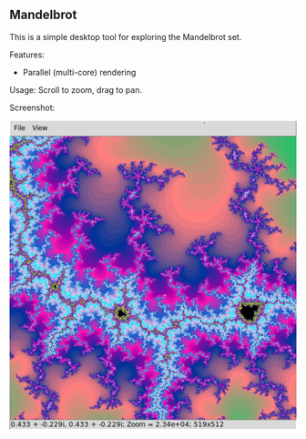Mandelbrot
----------

This is a simple desktop tool for exploring the Mandelbrot set.

Features:
  * Parallel (multi-core) rendering

Usage: Scroll to zoom, drag to pan.

Screenshot:

![screenshot](docs/screenshot.png)
